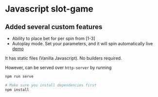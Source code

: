 # Javascript slot-game

## Added several custom features

- Ability to place bet for per spin from [1-3]
- Autoplay mode. Set your parameters, and it will spin automatically
  live <a href="">demo</a>
  
It has static files (Vanilla Javascript). No builders required.

However, can be served over `http-server` by running 
```bash
npm run serve

# Make sure you install dependencies first
npm install
```

